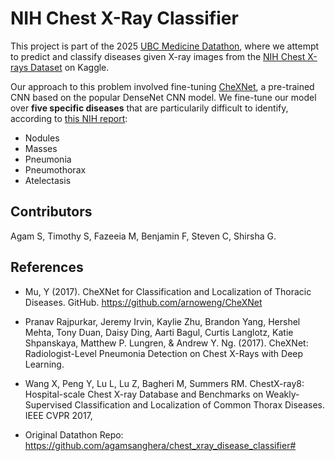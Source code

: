 # NIH Chest X-Ray Classifier

This project is part of the 2025 [UBC Medicine Datathon](https://datascienceandhealth.ubc.ca/events/ubc-medicine-datathon), where we attempt to predict and classify
diseases given X-ray images from the [NIH Chest X-rays Dataset](https://www.kaggle.com/datasets/nih-chest-xrays/data/data?select=train_val_list.txt) on Kaggle.

Our approach to this problem involved fine-tuning [CheXNet](https://github.com/arnoweng/CheXNet), a pre-trained CNN based on the popular DenseNet CNN model.
We fine-tune our model over **five specific diseases** that are particularily difficult to identify, according to [this NIH report](https://openaccess.thecvf.com/content_cvpr_2017/papers/Wang_ChestX-ray8_Hospital-Scale_Chest_CVPR_2017_paper.pdf):

- Nodules
- Masses
- Pneumonia
- Pneumothorax
- Atelectasis

## Contributors
Agam S, Timothy S, Fazeeia M, Benjamin F, Steven C, Shirsha G.

## References

- Mu, Y (2017). CheXNet for Classification and Localization of Thoracic Diseases. GitHub. https://github.com/arnoweng/CheXNet

- Pranav Rajpurkar, Jeremy Irvin, Kaylie Zhu, Brandon Yang, Hershel Mehta, Tony Duan, Daisy Ding, Aarti Bagul, Curtis Langlotz, Katie Shpanskaya, Matthew P. Lungren, & Andrew Y. Ng. (2017). CheXNet: Radiologist-Level Pneumonia Detection on Chest X-Rays with Deep Learning.

- Wang X, Peng Y, Lu L, Lu Z, Bagheri M, Summers RM. ChestX-ray8: Hospital-scale Chest X-ray Database and Benchmarks on Weakly-Supervised Classification and Localization of Common Thorax Diseases. IEEE CVPR 2017,

- Original Datathon Repo: https://github.com/agamsanghera/chest_xray_disease_classifier#
